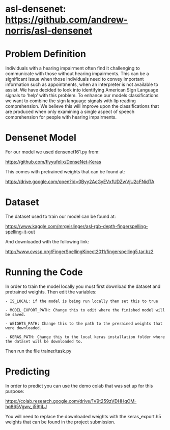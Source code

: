 # asl-densenet: https://github.com/andrew-norris/asl-densenet

# Problem Definition
Individuals with a hearing impairment often find it challenging to communicate with those without hearing impairments. This can be a significant issue when those individuals need to convey important information such as appointments, when an interpreter is not available to assist.
We have decided to look into identifying American Sign Language signals to ‘help’ with this problem. To enhance our models classifications we want to combine the sign language signals with lip reading comprehension. We believe this will improve upon the classifications that are produced when only examining a single aspect of speech comprehension for people with hearing impairments.

# Densenet Model
For our model we used densenet161.py from:

https://github.com/flyyufelix/DenseNet-Keras

This comes with pretrained weights that can be found at:

https://drive.google.com/open?id=0Byy2AcGyEVxfUDZwVjU2cFNidTA

# Dataset
The dataset used to train our model can be found at:

https://www.kaggle.com/mrgeislinger/asl-rgb-depth-fingerspelling-spelling-it-out

And downloaded with the following link:

http://www.cvssp.org/FingerSpellingKinect2011/fingerspelling5.tar.bz2


# Running the Code
In order to train the model locally you must first download the dataset and pretrained weights.
Then edit the variables:

    - IS_LOCAL: if the model is being run locally then set this to true

    - MODEL_EXPORT_PATH: Change this to edit where the finished model will be saved.

    - WEIGHTS_PATH: Change this to the path to the prerained weights that were downloaded.

    - KERAS_PATH: Change this to the local keras installation folder where the dataset will be downloaded to.

Then run the file trainer/task.py

# Predicting
In order to predict you can use the demo colab that was set up for this purpose:

https://colab.research.google.com/drive/1V9t259zVDHHqOM-hq865Vgwv_j59tjLJ

You will need to replace the downloaded weights with the keras_export.h5 weights that can be found in the project submission.